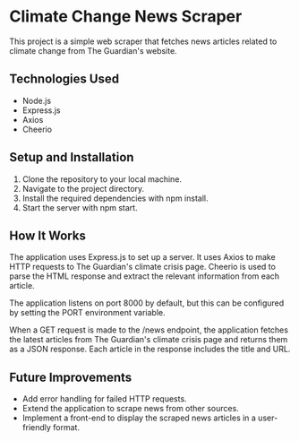 # Climate Change News Scraper
This project is a simple web scraper that fetches news articles related to climate change from The Guardian's website.

## Technologies Used
* Node.js
* Express.js
* Axios
* Cheerio

## Setup and Installation
1. Clone the repository to your local machine.
2. Navigate to the project directory.
3. Install the required dependencies with npm install.
4. Start the server with npm start.

## How It Works
The application uses Express.js to set up a server. It uses Axios to make HTTP requests to The Guardian's climate crisis page. Cheerio is used to parse the HTML response and extract the relevant information from each article.

The application listens on port 8000 by default, but this can be configured by setting the PORT environment variable.

When a GET request is made to the /news endpoint, the application fetches the latest articles from The Guardian's climate crisis page and returns them as a JSON response. Each article in the response includes the title and URL.

## Future Improvements
* Add error handling for failed HTTP requests.
* Extend the application to scrape news from other sources.
* Implement a front-end to display the scraped news articles in a user-friendly format.
